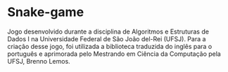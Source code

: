 # Snake-game

Jogo desenvolvido durante a disciplina de Algoritmos e Estruturas de Dados I
na Universidade Federal de São João del-Rei (UFSJ). Para a criação desse jogo, foi utilizada
a biblioteca traduzida do inglês para o português e aprimorada pelo Mestrando em Ciência da Computação pela UFSJ, Brenno
Lemos.






